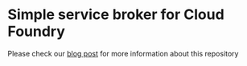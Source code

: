 # Simple service broker for Cloud Foundry
Please check our [blog post](https://www.altoros.com/blog/creating-a-sample-service-broker-for-cloud-foundry-with-pythons-flask/) for 
more information about this repository
